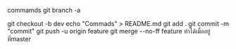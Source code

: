 commamds
 git branch -a

 git checkout -b dev
echo "Commads" > README.md
git add .
 git commit -m "commit"
git push -u origin feature
 git merge --no-ff feature ทำได้เมื่ออยู่ที่master
